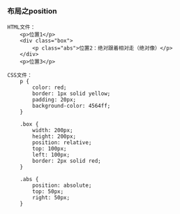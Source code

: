 ### 布局之position ###

	HTML文件：
	    <p>位置1</p>
	    <div class="box">
	        <p class="abs">位置2：绝对跟着相对走（绝对像）</p>
	    </div>
	    <p>位置3</p>
	
	CSS文件：
		p {
		    color: red;
		    border: 1px solid yellow;
		    padding: 20px;
		    background-color: 4564ff;
		}
		
		.box {
		    width: 200px;
		    height: 200px;
		    position: relative;
		    top: 100px;
		    left: 100px;
		    border: 2px solid red;
		}
		
		.abs {
		    position: absolute;
		    top: 50px;
		    right: 50px;
		}